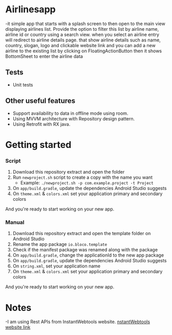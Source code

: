 # Airlinesapp
-it simple app that starts with a splash screen to then open to the main view displaying
airlines list. Provide the option to filter this list by airline name, airline id or country
using a search view.
when you select an airline entry will redirect to airline details page.
that show airline details such as name, country, slogan, logo and
clickable website link
and you can add a new airline to the existing list by clicking on FloatingActionButton 
then it shows BottomSheet to enter the airline data
 
## Tests
- Unit tests
   
## Other useful features
- Support availability to data in offline mode using room.
- Using MVVM architecture with Repository design pattern.
- Using Retrofit with RX java.

# Getting started
### Script 
1. Download this repository extract and open the folder
2. Run `newproject.sh` script to create a copy with the name you want 
    * Example: `./newproject.sh -p com.example.project -t Project` 
3. On `app/build.gradle`, update the dependencies Android Studio suggests
4. On `theme.xml` & `colors.xml` set your application primary and secondary colors 


And you're ready to start working on your new app.

### Manual
1. Download this repository extract and open the template folder on Android Studio
2. Rename the app package `io.bloco.template`
3. Check if the manifest package was renamed along with the package
4. On `app/build.gradle`, change the applicationId to the new app package
5. On `app/build.gradle`, update the dependencies Android Studio suggests
6. On `string.xml`, set your application name
7. On `theme.xml` & `colors.xml` set your application primary and secondary colors 

And you're ready to start working on your new app.

# Notes
-I am using  Rest APIs from InstantWebtools website.
[nstantWebtools website link](https://www.instantwebtools.net/fake-rest-api#read-airlines)

